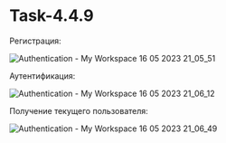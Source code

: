# Task-4.4.9

Регистрация: 

![Authentication - My Workspace 16 05 2023 21_05_51](https://github.com/ilyacidor/Task-4.4.9/assets/114821505/401ef88c-6884-49c3-b708-bda0b6b7d71b)


Аутентификация: 

![Authentication - My Workspace 16 05 2023 21_06_12](https://github.com/ilyacidor/Task-4.4.9/assets/114821505/28618725-174b-41dc-8852-4425c9f49aad)


Получение текущего пользователя: 


![Authentication - My Workspace 16 05 2023 21_06_49](https://github.com/ilyacidor/Task-4.4.9/assets/114821505/d13e145d-c3c4-4419-85ed-0a68d10265a9)

